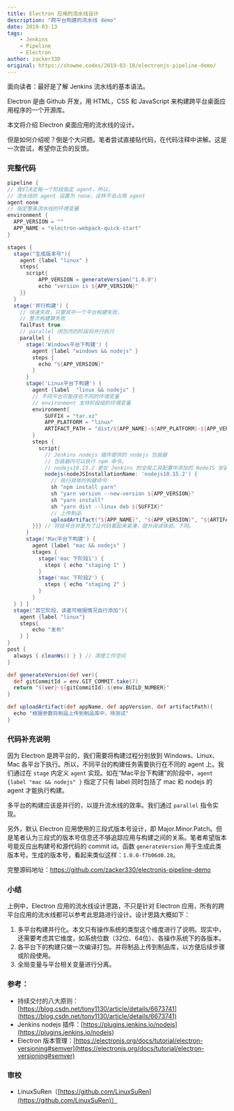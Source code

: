 ```yaml
---
title: Electron 应用的流水线设计
description: "跨平台构建的流水线 demo"
date: 2019-03-13
tags:
    - Jenkins
    - Pipeline
    - Electron
author: zacker330
original: https://showme.codes/2019-03-10/electronjs-pipeline-demo/
---
```

面向读者：最好是了解 Jenkins 流水线的基本语法。

Electron 是由 Github 开发，用 HTML，CSS 和 JavaScript 来构建跨平台桌面应用程序的一个开源库。

本文将介绍 Electron 桌面应用的流水线的设计。

但是如何介绍呢？倒是个大问题。笔者尝试直接贴代码，在代码注释中讲解。这是一次尝试，希望你正负的反馈。

### 完整代码

```groovy
pipeline {
// 我们决定每一个阶段指定 agent，所以，
// 流水线的 agent 设置为 none，这样不会占用 agent
agent none
// 指定整条流水线的环境变量
environment {
  APP_VERSION = ""
  APP_NAME = "electron-webpack-quick-start"
}

stages {
  stage("生成版本号"){
    agent {label "linux" }
    steps{
      script{
          APP_VERSION = generateVersion("1.0.0")
          echo "version is ${APP_VERSION}"
    }}
  }
  stage('并行构建') {
    // 快速失败，只要其中一个平台构建失败，
    // 整次构建算失败
    failFast true
    // parallel 闭包内的阶段将并行执行
    parallel {
      stage('Windows平台下构建') {
        agent {label "windows && nodejs" }
        steps {
          echo "${APP_VERSION}"
        }
      }
      stage('Linux平台下构建') {
        agent {label  "linux && nodejs" }
        // 不同平台可能存在不同的环境变量
        // environment 支持阶段级的环境变量
        environment{
            SUFFIX = "tar.xz"
            APP_PLATFORM = "linux"
            ARTIFACT_PATH = "dist/${APP_NAME}-${APP_PLATFORM}-${APP_VERSION}.${SUFFIX}"
        }
        steps {
          script{
            // Jenkins nodejs 插件提供的 nodejs 包装器
            // 包装器内可以执行 npm 命令。
            // nodejs10.15.2 是在 Jenkins 的全局工具配置中添加的 NodeJS 安装器
            nodejs(nodeJSInstallationName: 'nodejs10.15.2') {
              // 执行具体的构建命令
              sh "npm install yarn"
              sh "yarn version --new-version ${APP_VERSION}"
              sh "yarn install"
              sh "yarn dist --linux deb ${SUFFIX}"
              // 上传制品
              uploadArtifact("${APP_NAME}", "${APP_VERSION}", "${ARTIFACT_PATH}")
        }}} // 将括号合并是为了让代码看起来紧凑，提升阅读体验。下同。
      }
      stage('Mac平台下构建') {
        agent {label "mac && nodejs" }
        stages {
          stage('mac 下阶段1') {
            steps { echo "staging 1" }
          }
          stage('mac 下阶段2') {
            steps { echo "staging 2" }
          }
        }
  } } } 
  stage("其它阶段，读者可根据情况自行添加"){
    agent {label "linux"}
    steps{
        echo "发布"
    } } 
}
post {
  always { cleanWs() } } // 清理工作空间
}

def generateVersion(def ver){
  def gitCommitId = env.GIT_COMMIT.take(7)
  return "${ver}-${gitCommitId}.${env.BUILD_NUMBER}"
}

def uploadArtifact(def appName, def appVersion, def artifactPath){
  echo "根据参数将制品上传到制品库中，待测试"
}
```

### 代码补充说明

因为 Electron 是跨平台的，我们需要将构建过程分别放到 Windows、Linux、Mac 各平台下执行。所以，不同平台的构建任务需要执行在不同的 agent 上。我们通过在 `stage` 内定义 `agent` 实现。如在“Mac平台下构建”的阶段中，`agent {label "mac && nodejs" }` 指定了只有 label 同时包括了 mac 和 nodejs 的 agent 才能执行构建。

多平台的构建应该是并行的，以提升流水线的效率。我们通过 `parallel` 指令实现。

另外，默认 Electron 应用使用的三段式版本号设计，即 Major.Minor.Patch。但是笔者认为三段式的版本号信息还不够追踪应用与构建之间的关系。笔者希望版本号能反应出构建号和源代码的 commit id。函数 `generateVersion` 用于生成此类版本号。生成的版本号，看起来类似这样：`1.0.0-f7b06d0.28`。

完整源码地址：https://github.com/zacker330/electronjs-pipeline-demo

### 小结
上例中，Electron 应用的流水线设计思路，不只是针对 Electron 应用，所有的跨平台应用的流水线都可以参考此思路进行设计。设计思路大概如下：
1. 多平台构建并行化。本文只有操作系统的类型这个维度进行了说明。现实中，还需要考虑其它维度，如系统位数（32位、64位）、各操作系统下的各版本。
2. 各平台下的构建只做一次编译打包。并将制品上传到制品库，以方便后续步骤或阶段使用。
3. 全局变量与平台相关变量进行分离。

### 参考：
* 持续交付的八大原则：[https://blog.csdn.net/tony1130/article/details/6673741](https://blog.csdn.net/tony1130/article/details/6673741)
* Jenkins nodejs 插件：[https://plugins.jenkins.io/nodejs](https://plugins.jenkins.io/nodejs)
* Electron 版本管理：[https://electronjs.org/docs/tutorial/electron-versioning#semver](https://electronjs.org/docs/tutorial/electron-versioning#semver)


### 审校
* LinuxSuRen（[https://github.com/LinuxSuRen](https://github.com/LinuxSuRen)）


